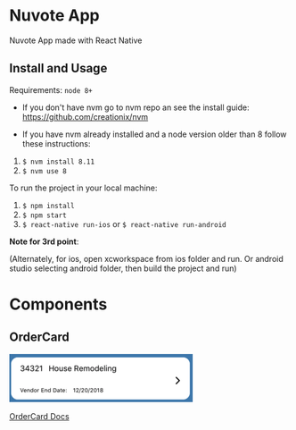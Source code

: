 # Nuvote App

Nuvote App made with React Native

## Install and Usage

Requirements: `node 8+`

- If you don't have nvm go to nvm repo an see the install guide: https://github.com/creationix/nvm

- If you have nvm already installed and a node version older than 8 follow these instructions:

1. `$ nvm install 8.11`
2. `$ nvm use 8`

To run the project in your local machine:

1. `$ npm install`
2. `$ npm start`
3. `$ react-native run-ios` or `$ react-native run-android`

**Note for 3rd point**:

(Alternately, for ios, open xcworkspace from ios folder and run. Or android studio selecting android folder, then build the project and run)


# Components

## OrderCard

![OrderCard](./src/components/OrderCard/img/OrderCard.png)

[OrderCard Docs](./src/components/OrderCard/docs.md)